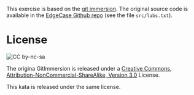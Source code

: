 
This exercise is based on the [git immersion](https://gitimmersion.com/).
The original source code is available in the [EdgeCase Github repo](https://github.com/edgecase/git_immersion) (see the file `src/labs.txt`).



# License

![CC by-nc-sa](http://i.creativecommons.org/l/by-nc-sa/3.0/88x31.png)

The origina GitImmersion is released under a
[Creative Commons, Attribution-NonCommercial-ShareAlike, Version 3.0](http://creativecommons.org/licenses/by-nc-sa/3.0/)
License.

This kata is released under the same license.
